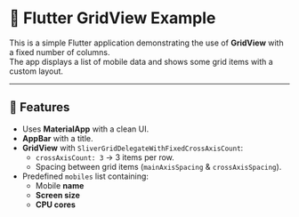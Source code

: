 # 📱 Flutter GridView Example

This is a simple Flutter application demonstrating the use of **GridView** with a fixed number of columns.  
The app displays a list of mobile data and shows some grid items with a custom layout.

---

## 🚀 Features
- Uses **MaterialApp** with a clean UI.
- **AppBar** with a title.
- **GridView** with `SliverGridDelegateWithFixedCrossAxisCount`:
  - `crossAxisCount: 3` → 3 items per row.
  - Spacing between grid items (`mainAxisSpacing` & `crossAxisSpacing`).
- Predefined `mobiles` list containing:
  - Mobile **name**
  - **Screen size**
  - **CPU cores**
